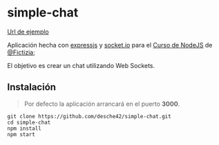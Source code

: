 # simple-chat

[Url de ejemplo](https://simple-chat-josex2r.herokuapp.com/)

Aplicación hecha con [expressjs](http://expressjs.com/) y [socket.io](http://socket.io) para el [Curso de NodeJS](https://github.com/Fictizia/Curso-Node.js-para-desarrolladores-Front-end_ed5) de [@Fictizia](https://github.com/Fictizia);

El objetivo es crear un chat utilizando Web Sockets.

## Instalación

> Por defecto la aplicación arrancará en el puerto **3000**.

```
git clone https://github.com/desche42/simple-chat.git
cd simple-chat
npm install
npm start
```

